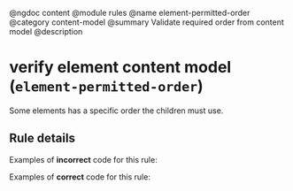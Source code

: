 @ngdoc content
@module rules
@name element-permitted-order
@category content-model
@summary Validate required order from content model
@description

# verify element content model (`element-permitted-order`)

Some elements has a specific order the children must use.

## Rule details

Examples of **incorrect** code for this rule:

<validate name="incorrect" rules="element-permitted-order">
    <!-- table caption must be used before thead -->
    <table>
        <thead></thead>
        <caption></caption>
    </div>
</validate>

Examples of **correct** code for this rule:

<validate name="correct" rules="element-permitted-order">
    <table>
        <caption></caption>
        <thead></thead>
    </table>
</validate>
